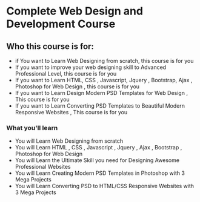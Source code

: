 # Complete Web Design and Development Course


## Who this course is for:
* if You want to Learn Web Designing from scratch, this course is for you
* If you want to improve your web designing skill to Advanced Professional Level, this course is for you
* If you want to Learn HTML, CSS , Javascript, Jquery , Bootstrap, Ajax , Photoshop for Web Design , this course is for you
* If you want to Learn Design Modern PSD Templates for Web Design , This course is for you
* If you want to Learn Converting PSD Templates to Beautiful Modern Responsive Websites , This course is for you

### What you'll learn
* You will Learn Web Designing from scratch
* You will Learn HTML , CSS , Javascript , Jquery , Ajax , Bootstrap , Photoshop for Web Design
* You will Learn the Ultimate Skill you need for Designing Awesome Professional Websites
* You will Learn Creating Modern PSD Templates in Photoshop with 3 Mega Projects
* You will Learn Converting PSD to HTML/CSS Responsive Websites with 3 Mega Projects
